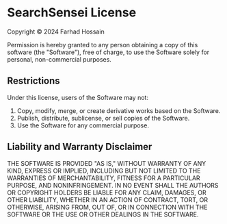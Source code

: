 # SearchSensei License

Copyright © 2024 Farhad Hossain

Permission is hereby granted to any person obtaining a copy of this software (the "Software"), free of charge, to use the Software solely for personal, non-commercial purposes.

## Restrictions

Under this license, users of the Software may not:

1. Copy, modify, merge, or create derivative works based on the Software.
2. Publish, distribute, sublicense, or sell copies of the Software.
3. Use the Software for any commercial purpose.

## Liability and Warranty Disclaimer

THE SOFTWARE IS PROVIDED "AS IS," WITHOUT WARRANTY OF ANY KIND, EXPRESS OR IMPLIED, INCLUDING BUT NOT LIMITED TO THE WARRANTIES OF MERCHANTABILITY, FITNESS FOR A PARTICULAR PURPOSE, AND NONINFRINGEMENT. IN NO EVENT SHALL THE AUTHORS OR COPYRIGHT HOLDERS BE LIABLE FOR ANY CLAIM, DAMAGES, OR OTHER LIABILITY, WHETHER IN AN ACTION OF CONTRACT, TORT, OR OTHERWISE, ARISING FROM, OUT OF, OR IN CONNECTION WITH THE SOFTWARE OR THE USE OR OTHER DEALINGS IN THE SOFTWARE.

